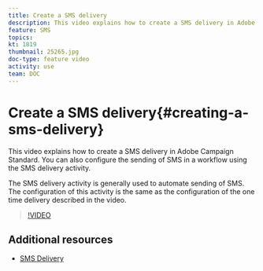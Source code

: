 ```yaml
---
title: Create a SMS delivery
description: This video explains how to create a SMS delivery in Adobe Campaign Standard (ACS).
feature: SMS
topics: 
kt: 1819
thumbnail: 25265.jpg
doc-type: feature video
activity: use
team: DOC
---
```


# Create a SMS delivery{#creating-a-sms-delivery}

This video explains how to create a SMS delivery in Adobe Campaign Standard. You can also configure the sending of SMS in a workflow using the SMS delivery activity.

The SMS delivery activity is generally used to automate sending of SMS. The configuration of this activity is the same as the configuration of the one time delivery described in the video.

>[!VIDEO](https://video.tv.adobe.com/v/25265/?quality=12)

## Additional resources

* [SMS Delivery](https://docs.adobe.com/content/help/en/campaign-standard/using/managing-processes-and-data/channel-activities/sms-delivery.html#configuration)
